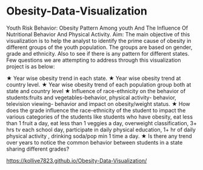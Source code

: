 # Obesity-Data-Visualization
Youth Risk Behavior: Obesity Pattern Among youth And The Influence Of Nutritional Behavior And Physical Activity.
Aim: The main objective of this visualization is to help the analyst to identify the prime cause of obesity in different groups of the youth population. The groups are based on gender, grade
and ethnicity. Also to see if there is any pattern for different states. Few questions we are attempting to address through this visualization project is as below: 

★ Year wise obesity trend in each state. 
★ Year wise obesity trend at country level. 
★ Year wise obesity trend of each population group both at state and country level 
★ Influence of race-ethnicity on the behavior of students:fruits and vegetables-behavior, physical activity- behavior, television viewing- behavior and impact on obesity/weight status. 
★ How does the grade influence the race-ethnicity of the student to impact the various categories of the students like students who have obesity, eat less than 1 fruit a day, eat less than 1 veggies a day, overweight classification, 3+ hrs tv each school day, participate in daily physical education, 1+ hr of daily physical activity , drinking soda/pop min 1 time a day.
★ Is there any trend over years to notice the common behavior between students in a state sharing different grades? 


https://kollive7823.github.io/Obesity-Data-Visualization/
